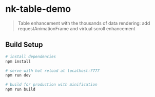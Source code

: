 # nk-table-demo

> Table enhancement with the thousands of data rendering: add requestAnimationFrame and virtual scroll enhancement

## Build Setup

``` bash
# install dependencies
npm install

# serve with hot reload at localhost:7777
npm run dev

# build for production with minification
npm run build

```
